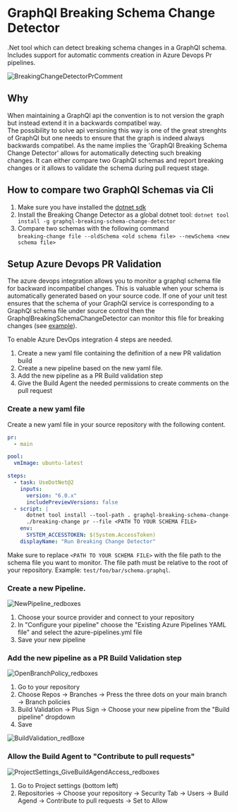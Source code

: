 # GraphQl Breaking Schema Change Detector
.Net tool which can detect breaking schema changes in a GraphQl schema.  
Includes support for automatic comments creation in Azure Devops Pr pipelines.

![BreakingChangeDetectorPrComment](https://user-images.githubusercontent.com/11144100/156728254-8897d42b-3440-44f4-aed5-63daa65dad0f.png)

## Why
When maintaining a GraphQl api the convention is to not version the graph but instead extend it in a backwards compatibel way.  
The possibility to solve api versioning this way is one of the great strenghts of GraphQl but one needs to ensure that the graph is indeed always backwards compatibel.
As the name implies the 'GraphQl Breaking Schema Change Detector' allows for automatically detecting such breaking changes. 
It can either compare two GraphQl schemas and report breaking changes or it allows to validate the schema during pull request stage.



## How to compare two GraphQl Schemas via Cli
1. Make sure you have installed the [dotnet sdk](https://dotnet.microsoft.com/en-us/download)
1. Install the Breaking Change Detector as a global dotnet tool: `dotnet tool install -g graphql-breaking-schema-change-detector`
1. Compare two schemas with the following command  
 ```breaking-change file --oldSchema <old schema file> --newSchema <new schema file>```

## Setup Azure Devops PR Validation

The azure devops integration allows you to monitor a graphql schema file for backward incompatibel changes.
This is valuable when your schema is automatically generated based on your source code.
If one of your unit test ensures that the schema of your GraphQl service is corresponding to a GraphQl schema file under source control then the GraphqlBreakingSchemaChangeDetector can monitor this file for breaking changes (see [example](https://github.com/TimHolzherr/GraphQlBreakingSchemaChangeDetector/tree/main/examples/CodeFirstHotChocolate)).

To enable Azure DevOps integration 4 steps are needed.

1. Create a new yaml file containing the definition of a new PR validation build
2. Create a new pipeline based on the new yaml file.
3. Add the new pipeline as a PR Build validation step
4. Give the Build Agent the needed permissions to create comments on the pull request

### Create a new yaml file 
Create a new yaml file in your source repository with the following content.
```yml
pr:
  - main

pool:
  vmImage: ubuntu-latest

steps:
  - task: UseDotNet@2
    inputs:
      version: "6.0.x"
      includePreviewVersions: false
  - script: |
      dotnet tool install --tool-path . graphql-breaking-schema-change-detector
      ./breaking-change pr --file <PATH TO YOUR SCHEMA FILE>
    env:
      SYSTEM_ACCESSTOKEN: $(System.AccessToken)
    displayName: "Run Breaking Change Detector"
```
Make sure to replace `<PATH TO YOUR SCHEMA FILE>` with the file path to the schema file you want to monitor. 
The file path must be relative to the root of your repository. Example: `test/foo/bar/schema.graphql`.


### Create a new Pipeline.
![NewPipeline_redboxes](https://user-images.githubusercontent.com/11144100/156795002-5121c270-557b-4b96-9e70-b9e6b95b701d.png)
  
1. Choose your source provider and connect to your repository
2. In "Configure your pipeline" choose the "Existing Azure Pipelines YAML file" and select the azure-pipelines.yml file
3. Save your new pipeline

### Add the new pipeline as a PR Build Validation step
![OpenBranchPolicy_redboxes](https://user-images.githubusercontent.com/11144100/156795141-a8b3b244-498e-4f3f-b628-3ed745159a45.png)

1. Go to your repository
2. Choose Repos -> Branches -> Press the three dots on your main branch -> Branch policies
3. Build Validation -> Plus Sign -> Choose your new pipeline from the "Build pipeline" dropdown
4. Save

![BuildValidation_redBoxe](https://user-images.githubusercontent.com/11144100/156795179-6a448bc4-9989-4107-843b-f295032c12cd.png)


### Allow the Build Agent to "Contribute to pull requests"
![ProjectSettings_GiveBuildAgendAccess_redboxes](https://user-images.githubusercontent.com/11144100/156795271-a39bc8c2-d93a-4f31-b349-b0d878db7ea7.png)
  
1. Go to Project settings (bottom left)
2. Repositories -> Choose your repository -> Security Tab -> Users -> Build Agend -> Contribute to pull requests -> Set to Allow
